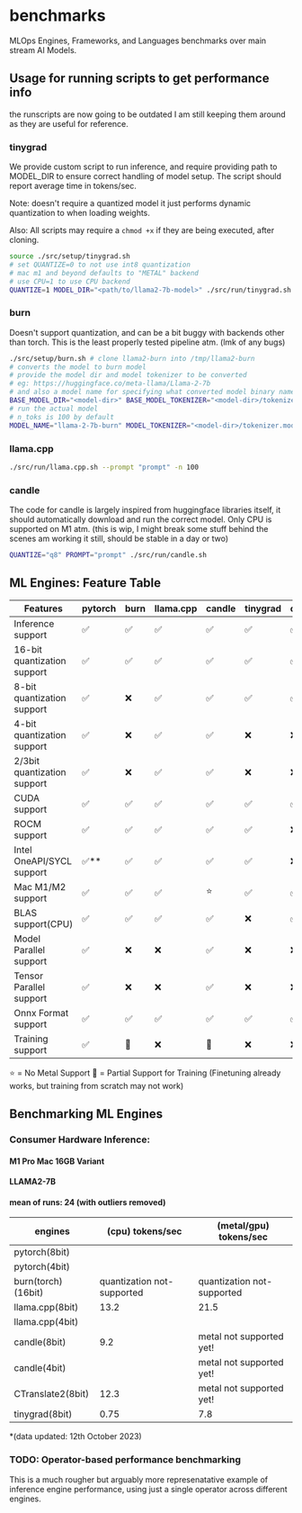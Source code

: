 # benchmarks
MLOps Engines, Frameworks, and Languages benchmarks over main stream AI Models.

## Usage for running scripts to get performance info

the runscripts are now going to be outdated I am still keeping them around as they are useful for reference.

### tinygrad

We provide custom script to run inference, and require providing path to MODEL_DIR to ensure correct handling of model setup.
The script should report average time in tokens/sec.

Note: doesn't require a quantized model it just performs dynamic quantization to when loading weights.

Also: All scripts may require a `chmod +x` if they are being executed, after cloning.

```sh
source ./src/setup/tinygrad.sh
# set QUANTIZE=0 to not use int8 quantization
# mac m1 and beyond defaults to "METAL" backend
# use CPU=1 to use CPU backend
QUANTIZE=1 MODEL_DIR="<path/to/llama2-7b-model>" ./src/run/tinygrad.sh "prompt"
```

### burn

Doesn't support quantization, and can be a bit buggy with backends other than torch.
This is the least properly tested pipeline atm. (lmk of any bugs)

```sh
./src/setup/burn.sh # clone llama2-burn into /tmp/llama2-burn
# converts the model to burn model
# provide the model dir and model tokenizer to be converted
# eg: https://huggingface.co/meta-llama/Llama-2-7b
# and also a model name for specifying what converted model binary name
BASE_MODEL_DIR="<model-dir>" BASE_MODEL_TOKENIZER="<model-dir>/tokenizer.model" MODEL_NAME="llama-2-7b-burn" ./src/convert/burn.sh
# run the actual model
# n_toks is 100 by default
MODEL_NAME="llama-2-7b-burn" MODEL_TOKENIZER="<model-dir>/tokenizer.model" PROMPT="prompt" DEVICE_TYPE="cpu" ./src/run/burn.sh
```

### llama.cpp

```sh
./src/run/llama.cpp.sh --prompt "prompt" -n 100
```

### candle

The code for candle is largely inspired from huggingface libraries itself, it should automatically download and run the correct model.
Only CPU is supported on M1 atm.
(this is wip, I might break some stuff behind the scenes am working it still, should be stable in a day or two)

```sh
QUANTIZE="q8" PROMPT="prompt" ./src/run/candle.sh
```

## ML Engines: Feature Table

| Features                    | pytorch | burn | llama.cpp | candle | tinygrad | onnxruntime | CTranslate2 |
| --------------------------- | ------- | ---- | --------- | ------ | -------- | ----------- | ----------- |
| Inference support           | ✅      | ✅   | ✅        | ✅     | ✅       | ✅          | ✅          |
| 16-bit quantization support | ✅      | ✅   | ✅        | ✅     | ✅       | ✅          | ✅          |
| 8-bit quantization support  | ✅      | ❌   | ✅        | ✅     | ✅       | ✅          | ✅          |
| 4-bit quantization support  | ✅      | ❌   | ✅        | ✅     | ❌       | ❌          | ❌          |
| 2/3bit quantization support | ✅      | ❌   | ✅        | ✅     | ❌       | ❌          | ❌          |
| CUDA support                | ✅      | ✅   | ✅        | ✅     | ✅       | ✅          | ✅          |
| ROCM support                | ✅      | ✅   | ✅        | ✅     | ✅       | ❌          | ❌          |
| Intel OneAPI/SYCL support   | ✅**    | ✅   | ✅        | ✅     | ✅       | ❌          | ❌          |
| Mac M1/M2 support           | ✅      | ✅   | ✅        | ⭐     | ✅       | ✅          | ⭐          |
| BLAS support(CPU)           | ✅      | ✅   | ✅        | ✅     | ❌       | ✅          | ✅          |
| Model Parallel support      | ✅      | ❌   | ❌        | ✅     | ❌       | ❌          | ✅          |
| Tensor Parallel support     | ✅      | ❌   | ❌        | ✅     | ❌       | ❌          | ✅          |
| Onnx Format support         | ✅      | ✅   | ✅        | ✅     | ✅       | ✅          | ❌          |
| Training support            | ✅      | 🌟   | ❌        | 🌟     | ❌       | ❌          | ❌          |

⭐ = No Metal Support
🌟 = Partial Support for Training (Finetuning already works, but training from scratch may not work)

## Benchmarking ML Engines

### Consumer Hardware Inference:
#### M1 Pro Mac 16GB Variant
#### LLAMA2-7B
#### mean of runs: 24 (with outliers removed)

| engines             | (cpu) tokens/sec                | (metal/gpu) tokens/sec     |
| -------             | ----------------                | ----------------------     |
| pytorch(8bit)       |                                 |                            |
| pytorch(4bit)       |                                 |                            |
| burn(torch)(16bit)  | quantization not-supported      | quantization not-supported |
| llama.cpp(8bit)     | 13.2                            | 21.5                       |
| llama.cpp(4bit)     |                                 |                            |
| candle(8bit)        | 9.2                             | metal not supported yet!   |
| candle(4bit)        |                                 | metal not supported yet!   |
| CTranslate2(8bit)   | 12.3                            | metal not supported yet!   |
| tinygrad(8bit)      | 0.75                            | 7.8                        |

*(data updated: 12th October 2023)

<!-- TODO(swarnim)
### A100 Inference:
#### LLAMA-B

| engines                    | performance |
| -------------------------- | ----------- |
| pytorch                    |             |
| fastertransformer          |             |
| pytorch(tensor-rt)         |             |
| pytorch(LLM.int8 CUDA only)|             |
| burn(wgpu)                 |             |
| burn(torch)                |             |
| ggml(cuda)                 |             |
| candle                     |             |
| tinygrad                   |             |
| CTranslate2                |             |

*(data updated: )
-->

### TODO: Operator-based performance benchmarking

This is a much rougher but arguably more represenatative example of inference engine performance,
using just a single operator across different engines.

